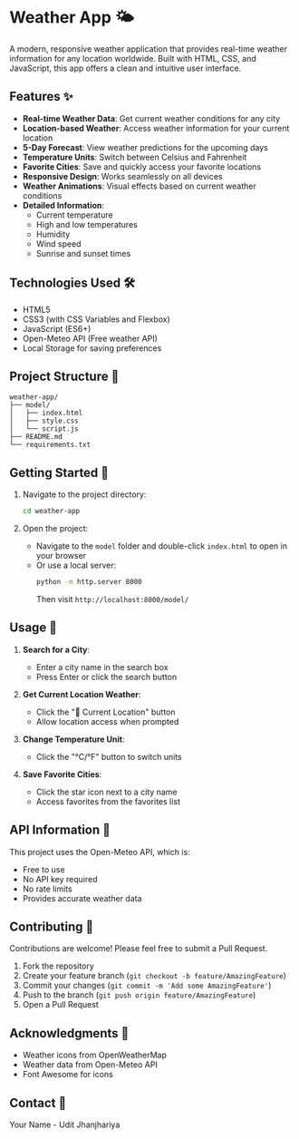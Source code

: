 # Weather App 🌤️

A modern, responsive weather application that provides real-time weather information for any location worldwide. Built with HTML, CSS, and JavaScript, this app offers a clean and intuitive user interface.

## Features ✨

- **Real-time Weather Data**: Get current weather conditions for any city
- **Location-based Weather**: Access weather information for your current location
- **5-Day Forecast**: View weather predictions for the upcoming days
- **Temperature Units**: Switch between Celsius and Fahrenheit
- **Favorite Cities**: Save and quickly access your favorite locations
- **Responsive Design**: Works seamlessly on all devices
- **Weather Animations**: Visual effects based on current weather conditions
- **Detailed Information**: 
  - Current temperature
  - High and low temperatures
  - Humidity
  - Wind speed
  - Sunrise and sunset times

## Technologies Used 🛠️

- HTML5
- CSS3 (with CSS Variables and Flexbox)
- JavaScript (ES6+)
- Open-Meteo API (Free weather API)
- Local Storage for saving preferences

## Project Structure 📁

```
weather-app/
├── model/
│   ├── index.html
│   ├── style.css
│   └── script.js
├── README.md
└── requirements.txt
```

## Getting Started 🚀

1. Navigate to the project directory:
   ```bash
   cd weather-app
   ```

2. Open the project:
   - Navigate to the `model` folder and double-click `index.html` to open in your browser
   - Or use a local server:
     ```bash
     python -m http.server 8000
     ```
     Then visit `http://localhost:8000/model/`

## Usage 📱

1. **Search for a City**:
   - Enter a city name in the search box
   - Press Enter or click the search button

2. **Get Current Location Weather**:
   - Click the "📍 Current Location" button
   - Allow location access when prompted

3. **Change Temperature Unit**:
   - Click the "°C/°F" button to switch units

4. **Save Favorite Cities**:
   - Click the star icon next to a city name
   - Access favorites from the favorites list

## API Information 🔑

This project uses the Open-Meteo API, which is:
- Free to use
- No API key required
- No rate limits
- Provides accurate weather data

## Contributing 🤝

Contributions are welcome! Please feel free to submit a Pull Request.

1. Fork the repository
2. Create your feature branch (`git checkout -b feature/AmazingFeature`)
3. Commit your changes (`git commit -m 'Add some AmazingFeature'`)
4. Push to the branch (`git push origin feature/AmazingFeature`)
5. Open a Pull Request

## Acknowledgments 🙏

- Weather icons from OpenWeatherMap
- Weather data from Open-Meteo API
- Font Awesome for icons

## Contact 📧

Your Name - Udit Jhanjhariya

